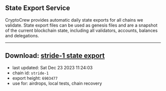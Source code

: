 ## State Export Service
CryptoCrew provides automatic daily state exports for all chains we validate. State export files can be used as genesis files and are a snapshot of the current blockchain state, including all validators, accounts, balances and delegations.

---
**Download: [stride-1 state export](https://dl.ccvalidators.com/SERVICE/stride/stride-1_export_6903477.json)**
---

- last updated: Sat Dec 23 2023 11:24:03
- chain id: `stride-1`
- export height: `6903477`
- use for: airdrops, local tests, chain recovery
